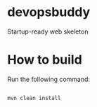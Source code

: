 # devopsbuddy
Startup-ready  web skeleton 

# How to build
Run the following command:
```

mvn clean install
```
